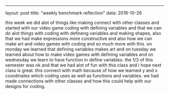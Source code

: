 ---
layout: post
title: "weekly benchmark reflection"
data: 2018-10-26

this week we did alot of things like making connect with other classes and started with our video game coding with defining variables and that we can do alot things with coding with defineng variables and making shapes, also that we had make expressions more constructive and also how we can make art and video games with coding and so much more with this. on monday we learned that defining variables makes art and on tuesday we learned about how to make video games with defining variables and on wednesday we learn to have function in define variables. the 1/3 of this semester was ok and that we had alot of fun with this class and i hope next class is great. this connect with math because of how we learned y and x coordinates which coding uses as well as functions and variables. we had made connections with other classes and how this could help with our designs for coding.
